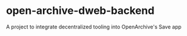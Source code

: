 # open-archive-dweb-backend
A project to integrate decentralized tooling into OpenArchive's Save app
